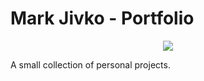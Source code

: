 # Mark Jivko - Portfolio

<p align="center">
    <a href="https://portfolio.markjivko.com">
        <img src="https://repository-images.githubusercontent.com/288971211/db788a4e-a2be-4af5-9356-15c044376a87"/>
    </a>
</p>

A small collection of personal projects.
